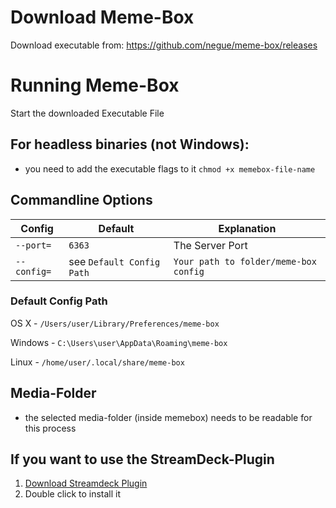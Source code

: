 # Download Meme-Box

Download executable from: https://github.com/negue/meme-box/releases

# Running Meme-Box

Start the downloaded Executable File

## For headless binaries (not Windows):
- you need to add the executable flags to it `chmod +x memebox-file-name`

## Commandline Options

|Config|Default|Explanation|
|--|--|--|
|`--port=`|`6363`|The Server Port|
|`--config=`| see `Default Config Path` |`Your path to folder/meme-box config`|

### Default Config Path

 OS X - `/Users/user/Library/Preferences/meme-box`
  
  Windows - `C:\Users\user\AppData\Roaming\meme-box`
  
  Linux - `/home/user/.local/share/meme-box`

## Media-Folder
- the selected media-folder (inside memebox) needs to be readable for this process

## If you want to use the StreamDeck-Plugin
1. [Download Streamdeck Plugin](../memebox-streamdeck/Release/com.memebox.memebox-streamdeck.streamDeckPlugin)
2. Double click to install it


